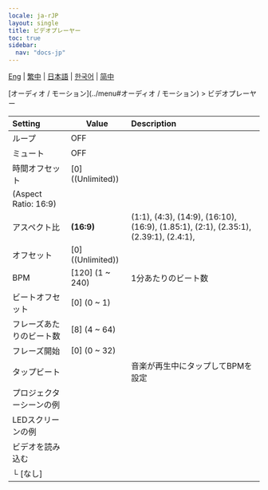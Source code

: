 ```yaml
---
locale: ja-rJP
layout: single
title: ビデオプレーヤー
toc: true
sidebar:
  nav: "docs-jp"
---
```

[Eng](/dancexr/menu/2025.4/motion/video_player) | [繁中](/tw/dancexr/menu/2025.4/motion/video_player) | [日本語](/jp/dancexr/menu/2025.4/motion/video_player) | [한국어](/kr/dancexr/menu/2025.4/motion/video_player) | [简中](/zh/dancexr/menu/2025.4/motion/video_player)

[オーディオ / モーション](../menu#オーディオ / モーション) > ビデオプレーヤー



| Setting | Value | Description |
| :--- | --- | :--- |
| ループ | OFF | 
| ミュート | OFF | 
| 時間オフセット | [0] ((Unlimited)) | 
| (Aspect Ratio: 16:9) || 
| アスペクト比 | **(16:9)** | (1:1), (4:3), (14:9), (16:10), (16:9), (1.85:1), (2:1), (2.35:1), (2.39:1), (2.4:1),  |
| オフセット | [0] ((Unlimited)) | 
| BPM | [120] (1 ~ 240) | 1分あたりのビート数
| ビートオフセット | [0] (0 ~ 1) | 
| フレーズあたりのビート数 | [8] (4 ~ 64) | 
| フレーズ開始 | [0] (0 ~ 32) | 
| タップビート || 音楽が再生中にタップしてBPMを設定
| プロジェクターシーンの例 || 
| LEDスクリーンの例 || 
| ビデオを読み込む || 
| └ [なし] || 
